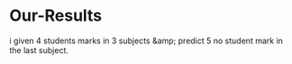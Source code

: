 # Our-Results
i given 4 students marks in 3 subjects &amp;amp; predict 5 no student mark in the last subject.
